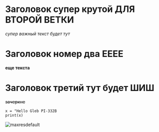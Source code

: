 # Заголовок супер крутой ДЛЯ ВТОРОЙ ВЕТКИ

*супер важный текст будет тут*

# Заголовок номер два ЕЕЕЕ

**еще текста**

# Заголовок третий тут будет ШИШ

~~зачеркне~~

```
x = "Hello Gleb PI-332B
print(x)
```
![maxresdefault](https://github.com/user-attachments/assets/de1ab9f8-bda0-4011-81f1-b19af1e5631b)


